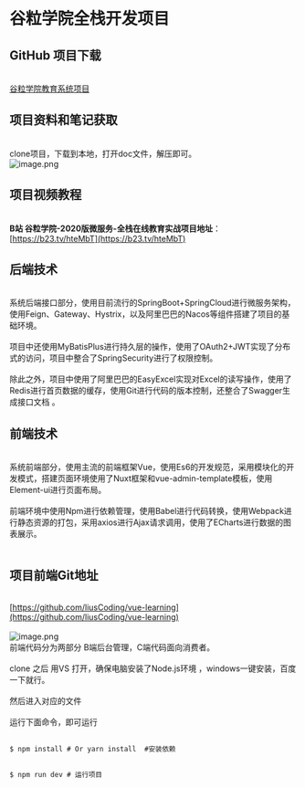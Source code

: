 # 谷粒学院全栈开发项目

<a name="gCELQ"></a>
## GitHub 项目下载

<br />[谷粒学院教育系统项目](https://github.com/liusCoding/guli-online-college-project) <br />

<a name="krVom"></a>
## 项目资料和笔记获取 

<br />clone项目，下载到本地，打开doc文件，解压即可。<br />![image.png](https://cdn.nlark.com/yuque/0/2020/png/440247/1589105174034-2fd543cb-6ed5-4cb1-b5be-f487ecfcfb09.png#align=left&display=inline&height=434&margin=%5Bobject%20Object%5D&name=image.png&originHeight=434&originWidth=643&size=34793&status=done&style=none&width=643)<br />

<a name="2aCnV"></a>

## 项目视频教程

<br />**B站 谷粒学院-2020版微服务-全栈在线教育实战项目地址**：[https://b23.tv/hteMbT](https://b23.tv/hteMbT)
<a name="543517e1"></a>

## 后端技术

<br />系统后端接口部分，使用目前流行的SpringBoot+SpringCloud进行微服务架构，使用Feign、Gateway、Hystrix，以及阿里巴巴的Nacos等组件搭建了项目的基础环境。<br />
<br />项目中还使用MyBatisPlus进行持久层的操作，使用了OAuth2+JWT实现了分布式的访问，项目中整合了SpringSecurity进行了权限控制。<br />
<br />除此之外，项目中使用了阿里巴巴的EasyExcel实现对Excel的读写操作，使用了Redis进行首页数据的缓存，使用Git进行代码的版本控制，还整合了Swagger生成接口文档 。<br />

<a name="40d75c2c"></a>
## 前端技术

<br />系统前端部分，使用主流的前端框架Vue，使用Es6的开发规范，采用模块化的开发模式，搭建页面环境使用了Nuxt框架和vue-admin-template模板，使用Element-ui进行页面布局。<br />
<br />前端环境中使用Npm进行依赖管理，使用Babel进行代码转换，使用Webpack进行静态资源的打包，采用axios进行Ajax请求调用，使用了ECharts进行数据的图表展示。<br />
<br />

<a name="PnFWM"></a>
## 项目前端Git地址

<br />[https://github.com/liusCoding/vue-learning](https://github.com/liusCoding/vue-learning)<br />
<br />![image.png](https://cdn.nlark.com/yuque/0/2020/png/440247/1589720485177-acae8821-ac26-4a28-bdf4-cdfd6d0b8c71.png#align=left&display=inline&height=583&margin=%5Bobject%20Object%5D&name=image.png&originHeight=583&originWidth=1156&size=69184&status=done&style=none&width=1156)<br />前端代码分为两部分 B端后台管理，C端代码面向消费者。<br />
<br />clone 之后 用VS 打开，确保电脑安装了Node.js环境 ，windows一键安装，百度一下就行。<br />
<br />然后进入对应的文件  <br />
<br />运行下面命令，即可运行
```

$ npm install # Or yarn install  #安装依赖


$ npm run dev # 运行项目

```

<br />
<br />
<br />

